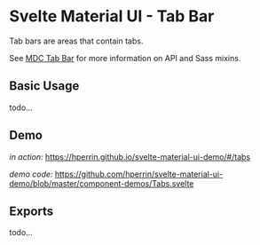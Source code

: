 # Svelte Material UI - Tab Bar

Tab bars are areas that contain tabs.

See [MDC Tab Bar](https://material.io/develop/web/components/tabs/tab-bar/) for more information on API and Sass mixins.

## Basic Usage

todo...

## Demo

*in action:* https://hperrin.github.io/svelte-material-ui-demo/#/tabs

*demo code:* https://github.com/hperrin/svelte-material-ui-demo/blob/master/component-demos/Tabs.svelte

## Exports

todo...